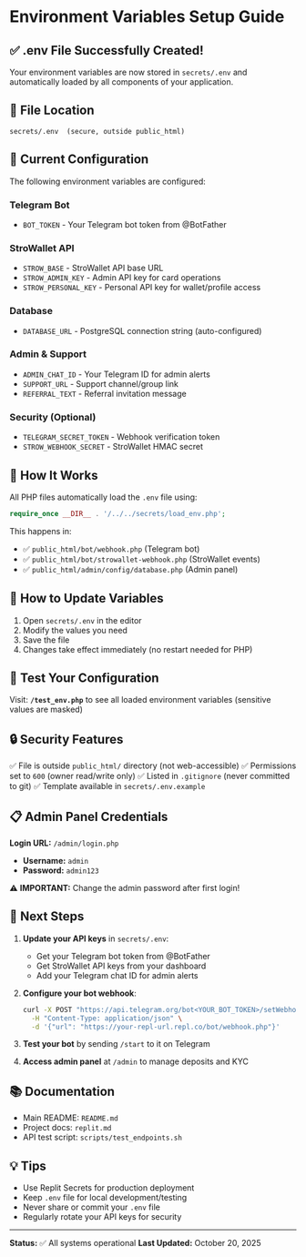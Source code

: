 # Environment Variables Setup Guide

## ✅ .env File Successfully Created!

Your environment variables are now stored in `secrets/.env` and automatically loaded by all components of your application.

## 📍 File Location
```
secrets/.env  (secure, outside public_html)
```

## 🔐 Current Configuration

The following environment variables are configured:

### Telegram Bot
- `BOT_TOKEN` - Your Telegram bot token from @BotFather

### StroWallet API
- `STROW_BASE` - StroWallet API base URL
- `STROW_ADMIN_KEY` - Admin API key for card operations
- `STROW_PERSONAL_KEY` - Personal API key for wallet/profile access

### Database
- `DATABASE_URL` - PostgreSQL connection string (auto-configured)

### Admin & Support
- `ADMIN_CHAT_ID` - Your Telegram ID for admin alerts
- `SUPPORT_URL` - Support channel/group link
- `REFERRAL_TEXT` - Referral invitation message

### Security (Optional)
- `TELEGRAM_SECRET_TOKEN` - Webhook verification token
- `STROW_WEBHOOK_SECRET` - StroWallet HMAC secret

## 🔄 How It Works

All PHP files automatically load the `.env` file using:
```php
require_once __DIR__ . '/../../secrets/load_env.php';
```

This happens in:
- ✅ `public_html/bot/webhook.php` (Telegram bot)
- ✅ `public_html/bot/strowallet-webhook.php` (StroWallet events)
- ✅ `public_html/admin/config/database.php` (Admin panel)

## 📝 How to Update Variables

1. Open `secrets/.env` in the editor
2. Modify the values you need
3. Save the file
4. Changes take effect immediately (no restart needed for PHP)

## 🧪 Test Your Configuration

Visit: **`/test_env.php`** to see all loaded environment variables (sensitive values are masked)

## 🔒 Security Features

✅ File is outside `public_html/` directory (not web-accessible)
✅ Permissions set to `600` (owner read/write only)
✅ Listed in `.gitignore` (never committed to git)
✅ Template available in `secrets/.env.example`

## 📋 Admin Panel Credentials

**Login URL:** `/admin/login.php`
- **Username:** `admin`
- **Password:** `admin123`

⚠️ **IMPORTANT:** Change the admin password after first login!

## 🚀 Next Steps

1. **Update your API keys** in `secrets/.env`:
   - Get your Telegram bot token from @BotFather
   - Get StroWallet API keys from your dashboard
   - Add your Telegram chat ID for admin alerts

2. **Configure your bot webhook**:
   ```bash
   curl -X POST "https://api.telegram.org/bot<YOUR_BOT_TOKEN>/setWebhook" \
     -H "Content-Type: application/json" \
     -d '{"url": "https://your-repl-url.repl.co/bot/webhook.php"}'
   ```

3. **Test your bot** by sending `/start` to it on Telegram

4. **Access admin panel** at `/admin` to manage deposits and KYC

## 📚 Documentation

- Main README: `README.md`
- Project docs: `replit.md`
- API test script: `scripts/test_endpoints.sh`

## 💡 Tips

- Use Replit Secrets for production deployment
- Keep `.env` file for local development/testing
- Never share or commit your `.env` file
- Regularly rotate your API keys for security

---

**Status:** ✅ All systems operational
**Last Updated:** October 20, 2025
